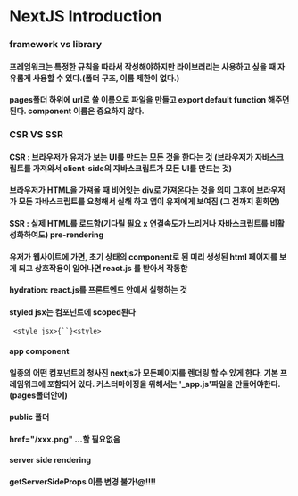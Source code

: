 # NextJS Introduction

### framework vs library

#### 프레임워크는 특정한 규칙을 따라서 작성해야하지만 라이브러리는 사용하고 싶을 때 자유롭게 사용할 수 있다.(폴더 구조, 이름 제한이 없다.)

#### pages폴더 하위에 url로 쓸 이름으로 파일을 만들고 export default function 해주면 된다. component 이름은 중요하지 않다.

### CSR VS SSR

#### CSR : 브라우저가 유저가 보는 UI를 만드는 모든 것을 한다는 것 (브라우저가 자바스크립트를 가져와서 client-side의 자바스크립트가 모든 UI를 만드는 것)

#### 브라우저가 HTML을 가져올 때 비어잇는 div로 가져온다는 것을 의미 그후에 브라우저가 모든 자바스크립트를 요청해서 실해 하고 앱이 유저에게 보여짐 (그 전까지 흰화면)

#### SSR : 실제 HTML를 로드함(기다릴 필요 x 연결속도가 느리거나 자바스크립트를 비활성화하여도) pre-rendering

#### 유저가 웹사이트에 가면, 초기 상태의 component로 된 미리 생성된 html 페이지를 보게 되고 상호작용이 일어나면 react.js 를 받아서 작동함

#### hydration: react.js를 프론트엔드 안에서 실행하는 것

#### styled jsx는 컴포넌트에 scoped된다

` <style jsx>{``}<style>`

#### app component

#### 일종의 어떤 컴포넌트의 청사진 nextjs가 모든페이지를 렌더링 할 수 있게 한다. 기본 프레임워크에 포함되어 있다. 커스터마이징을 위해서는 '\_app.js'파일을 만들어야한다.(pages폴더안에)

#### public 폴더

#### href="/xxx.png" ...할 필요없음

#### server side rendering

#### getServerSideProps 이름 변경 불가!@!!!!
